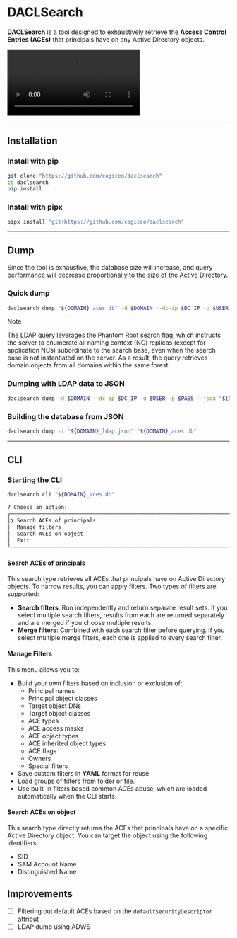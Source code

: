 # DACLSearch

**DACLSearch** is a tool designed to exhaustively retrieve the **Access Control Entries (ACEs)** that principals have on any Active Directory objects.

<video src="https://github.com/user-attachments/assets/3cae0680-02c9-46fa-8eee-7e35bbe1d382"></video>

---

## Installation

### Install with pip

```bash
git clone "https://github.com/cogiceo/daclsearch"
cd daclsearch
pip install .
```

### Install with pipx

```bash
pipx install "git+https://github.com/cogiceo/daclsearch"
```

---

## Dump

Since the tool is exhaustive, the database size will increase, and query performance will decrease proportionally to the size of the Active Directory.

### Quick dump

```bash
daclsearch dump "${DOMAIN}_aces.db" -d $DOMAIN --dc-ip $DC_IP -u $USER -p $PASS
```

> [!NOTE]
> The LDAP query leverages the [Phantom Root](https://learn.microsoft.com/en-us/openspecs/windows_protocols/ms-adts/782fa852-2aef-42cd-b3d7-3f7a85861289) search flag, which instructs the server to enumerate all naming context (NC) replicas (except for application NCs) subordinate to the search base, even when the search base is not instantiated on the server. As a result, the query retrieves domain objects from all domains within the same forest.

### Dumping with LDAP data to JSON

```bash
daclsearch dump -d $DOMAIN --dc-ip $DC_IP -u $USER -p $PASS --json "${DOMAIN}_ldap.json" "${DOMAIN}_aces.db"
```

### Building the database from JSON

```bash
daclsearch dump -i "${DOMAIN}_ldap.json" "${DOMAIN}_aces.db"
```

---

## CLI

### Starting the CLI

```bash
daclsearch cli "${DOMAIN}_aces.db"

? Choose an action:
┌─────────────────────────────────────────────────────────────────────────────────────────┐
│❯ Search ACEs of principals                                                              │
│  Manage filters                                                                         │
│  Search ACEs on object                                                                  │
│  Exit                                                                                   │
└─────────────────────────────────────────────────────────────────────────────────────────┘
```

#### Search ACEs of principals

This search type retrieves all ACEs that principals have on Active Directory objects.
To narrow results, you can apply filters. Two types of filters are supported:

- **Search filters**: Run independently and return separate result sets. If you select multiple search filters, results from each are returned separately and are merged if you choose multiple results.
- **Merge filters**: Combined with each search filter before querying. If you select multiple merge filters, each one is applied to every search filter.

#### Manage Filters

This menu allows you to:

- Build your own filters based on inclusion or exclusion of:
  - Principal names
  - Principal object classes
  - Target object DNs
  - Target object classes
  - ACE types
  - ACE access masks
  - ACE object types
  - ACE inherited object types
  - ACE flags
  - Owners
  - Special filters
- Save custom filters in **YAML** format for reuse.
- Load groups of filters from folder or file.
- Use built-in filters based common ACEs abuse, which are loaded automatically when the CLI starts.

#### Search ACEs on object

This search type directly returns the ACEs that principals have on a specific Active Directory object. You can target the object using the following identifiers:

- SID
- SAM Account Name
- Distinguished Name

## Improvements

- [ ] Filtering out default ACEs based on the `defaultSecurityDescriptor` attribut
- [ ] LDAP dump using ADWS

